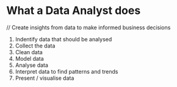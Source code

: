 # What a Data Analyst does

// Create insights from data to make informed business decisions

1. Indentify data that should be analysed
2. Collect the data 
3. Clean data
4. Model data
5. Analyse data
6. Interpret data to find patterns and trends
7. Present / visualise data 
